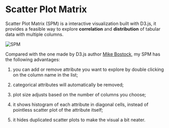# Scatter Plot Matrix

Scatter Plot Matrix (SPM) is a interactive visualization built with D3.js, it provides a feasible way to explore **correlation** and **distribution** of tabular data with multiple columns.

<img src="https://github.com/XiancaiTian/Scatter-Plot-Matrix/blob/master/SPM_Shawn.png" alt="SPM" style="max-width:70%"/>

Compared with the one made by D3.js author [Mike Bostock](https://bl.ocks.org/mbostock/4063663), my SPM has the following advantages:

1) you can add or remove attribute you want to explore by double clicking on the column name in the list;

2) categorical attributes will automatically be removed;

3) plot size adjusts based on the number of columns you choose;

4) it shows histogram of each attribute in diagonal cells, instead of pointless scatter plot of the attribute itself;

5) it hides duplicated scatter plots to make the visual a bit neater.

